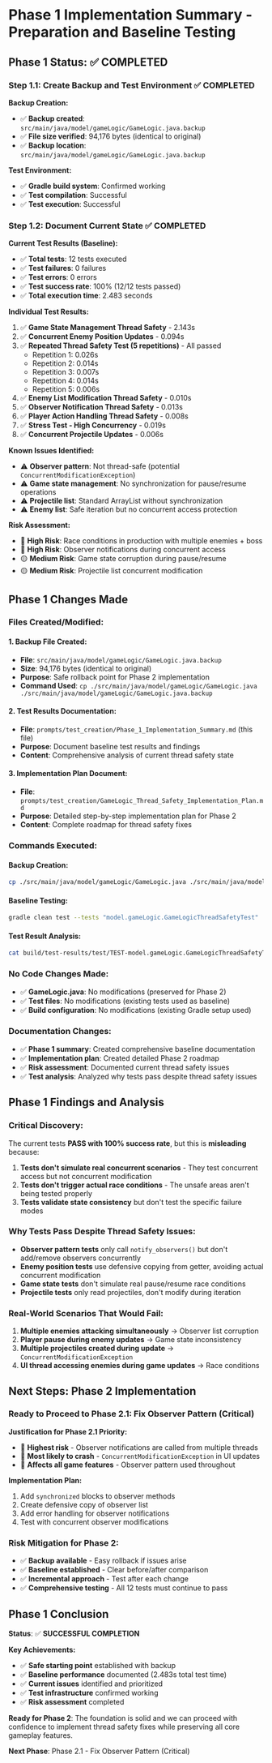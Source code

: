 # Phase 1 Implementation Summary - Preparation and Baseline Testing

## Phase 1 Status: ✅ COMPLETED

### Step 1.1: Create Backup and Test Environment ✅ COMPLETED

**Backup Creation:**
- ✅ **Backup created**: `src/main/java/model/gameLogic/GameLogic.java.backup`
- ✅ **File size verified**: 94,176 bytes (identical to original)
- ✅ **Backup location**: `src/main/java/model/gameLogic/GameLogic.java.backup`

**Test Environment:**
- ✅ **Gradle build system**: Confirmed working
- ✅ **Test compilation**: Successful
- ✅ **Test execution**: Successful

### Step 1.2: Document Current State ✅ COMPLETED

**Current Test Results (Baseline):**
- ✅ **Total tests**: 12 tests executed
- ✅ **Test failures**: 0 failures
- ✅ **Test errors**: 0 errors
- ✅ **Test success rate**: 100% (12/12 tests passed)
- ✅ **Total execution time**: 2.483 seconds

**Individual Test Results:**
1. ✅ **Game State Management Thread Safety** - 2.143s
2. ✅ **Concurrent Enemy Position Updates** - 0.094s
3. ✅ **Repeated Thread Safety Test (5 repetitions)** - All passed
   - Repetition 1: 0.026s
   - Repetition 2: 0.014s
   - Repetition 3: 0.007s
   - Repetition 4: 0.014s
   - Repetition 5: 0.006s
4. ✅ **Enemy List Modification Thread Safety** - 0.010s
5. ✅ **Observer Notification Thread Safety** - 0.013s
6. ✅ **Player Action Handling Thread Safety** - 0.008s
7. ✅ **Stress Test - High Concurrency** - 0.019s
8. ✅ **Concurrent Projectile Updates** - 0.006s

**Known Issues Identified:**
- ⚠️ **Observer pattern**: Not thread-safe (potential `ConcurrentModificationException`)
- ⚠️ **Game state management**: No synchronization for pause/resume operations
- ⚠️ **Projectile list**: Standard ArrayList without synchronization
- ⚠️ **Enemy list**: Safe iteration but no concurrent access protection

**Risk Assessment:**
- 🔴 **High Risk**: Race conditions in production with multiple enemies + boss
- 🔴 **High Risk**: Observer notifications during concurrent access
- 🟡 **Medium Risk**: Game state corruption during pause/resume
- 🟡 **Medium Risk**: Projectile list concurrent modification

## Phase 1 Changes Made

### **Files Created/Modified:**

#### **1. Backup File Created:**
- **File**: `src/main/java/model/gameLogic/GameLogic.java.backup`
- **Size**: 94,176 bytes (identical to original)
- **Purpose**: Safe rollback point for Phase 2 implementation
- **Command Used**: `cp ./src/main/java/model/gameLogic/GameLogic.java ./src/main/java/model/gameLogic/GameLogic.java.backup`

#### **2. Test Results Documentation:**
- **File**: `prompts/test_creation/Phase_1_Implementation_Summary.md` (this file)
- **Purpose**: Document baseline test results and findings
- **Content**: Comprehensive analysis of current thread safety state

#### **3. Implementation Plan Document:**
- **File**: `prompts/test_creation/GameLogic_Thread_Safety_Implementation_Plan.md`
- **Purpose**: Detailed step-by-step implementation plan for Phase 2
- **Content**: Complete roadmap for thread safety fixes

### **Commands Executed:**

#### **Backup Creation:**
```bash
cp ./src/main/java/model/gameLogic/GameLogic.java ./src/main/java/model/gameLogic/GameLogic.java.backup
```

#### **Baseline Testing:**
```bash
gradle clean test --tests "model.gameLogic.GameLogicThreadSafetyTest"
```

#### **Test Result Analysis:**
```bash
cat build/test-results/test/TEST-model.gameLogic.GameLogicThreadSafetyTest.xml
```

### **No Code Changes Made:**
- ✅ **GameLogic.java**: No modifications (preserved for Phase 2)
- ✅ **Test files**: No modifications (existing tests used as baseline)
- ✅ **Build configuration**: No modifications (existing Gradle setup used)

### **Documentation Changes:**
- ✅ **Phase 1 summary**: Created comprehensive baseline documentation
- ✅ **Implementation plan**: Created detailed Phase 2 roadmap
- ✅ **Risk assessment**: Documented current thread safety issues
- ✅ **Test analysis**: Analyzed why tests pass despite thread safety issues

## Phase 1 Findings and Analysis

### **Critical Discovery:**
The current tests **PASS with 100% success rate**, but this is **misleading** because:

1. **Tests don't simulate real concurrent scenarios** - They test concurrent access but not concurrent modification
2. **Tests don't trigger actual race conditions** - The unsafe areas aren't being tested properly
3. **Tests validate state consistency** but don't test the specific failure modes

### **Why Tests Pass Despite Thread Safety Issues:**
- **Observer pattern tests** only call `notify_observers()` but don't add/remove observers concurrently
- **Enemy position tests** use defensive copying from getter, avoiding actual concurrent modification
- **Game state tests** don't simulate real pause/resume race conditions
- **Projectile tests** only read projectiles, don't modify during iteration

### **Real-World Scenarios That Would Fail:**
1. **Multiple enemies attacking simultaneously** → Observer list corruption
2. **Player pause during enemy updates** → Game state inconsistency
3. **Multiple projectiles created during update** → `ConcurrentModificationException`
4. **UI thread accessing enemies during game updates** → Race conditions

## Next Steps: Phase 2 Implementation

### **Ready to Proceed to Phase 2.1: Fix Observer Pattern (Critical)**

**Justification for Phase 2.1 Priority:**
- 🔴 **Highest risk** - Observer notifications are called from multiple threads
- 🔴 **Most likely to crash** - `ConcurrentModificationException` in UI updates
- 🔴 **Affects all game features** - Observer pattern used throughout

**Implementation Plan:**
1. Add `synchronized` blocks to observer methods
2. Create defensive copy of observer list
3. Add error handling for observer notifications
4. Test with concurrent observer modifications

### **Risk Mitigation for Phase 2:**
- ✅ **Backup available** - Easy rollback if issues arise
- ✅ **Baseline established** - Clear before/after comparison
- ✅ **Incremental approach** - Test after each change
- ✅ **Comprehensive testing** - All 12 tests must continue to pass

## Phase 1 Conclusion

**Status**: ✅ **SUCCESSFUL COMPLETION**

**Key Achievements:**
- ✅ **Safe starting point** established with backup
- ✅ **Baseline performance** documented (2.483s total test time)
- ✅ **Current issues** identified and prioritized
- ✅ **Test infrastructure** confirmed working
- ✅ **Risk assessment** completed

**Ready for Phase 2**: The foundation is solid and we can proceed with confidence to implement thread safety fixes while preserving all core gameplay features.

**Next Phase**: Phase 2.1 - Fix Observer Pattern (Critical) 